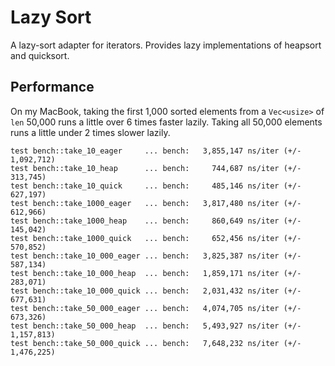# Lazy Sort
A lazy-sort adapter for iterators. Provides lazy implementations of heapsort and quicksort.

## Performance
On my MacBook, taking the first 1,000 sorted elements from a `Vec<usize>` of `len` 50,000 runs a
little over 6 times faster lazily. Taking all 50,000 elements runs a little under 2 times slower 
lazily.
```
test bench::take_10_eager     ... bench:   3,855,147 ns/iter (+/- 1,092,712)
test bench::take_10_heap      ... bench:     744,687 ns/iter (+/- 313,745)
test bench::take_10_quick     ... bench:     485,146 ns/iter (+/- 627,197)
test bench::take_1000_eager   ... bench:   3,817,480 ns/iter (+/- 612,966)
test bench::take_1000_heap    ... bench:     860,649 ns/iter (+/- 145,042)
test bench::take_1000_quick   ... bench:     652,456 ns/iter (+/- 570,852)
test bench::take_10_000_eager ... bench:   3,825,387 ns/iter (+/- 587,134)
test bench::take_10_000_heap  ... bench:   1,859,171 ns/iter (+/- 283,071)
test bench::take_10_000_quick ... bench:   2,031,432 ns/iter (+/- 677,631)
test bench::take_50_000_eager ... bench:   4,074,705 ns/iter (+/- 673,326)
test bench::take_50_000_heap  ... bench:   5,493,927 ns/iter (+/- 1,157,813)
test bench::take_50_000_quick ... bench:   7,648,232 ns/iter (+/- 1,476,225)
```
